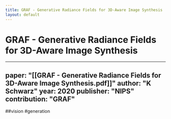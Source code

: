 ```yaml
---
title: GRAF - Generative Radiance Fields for 3D-Aware Image Synthesis
layout: default
---
```


# GRAF - Generative Radiance Fields for 3D-Aware Image Synthesis

---
paper: "[[GRAF - Generative Radiance Fields for 3D-Aware Image Synthesis.pdf]]"
author: "K Schwarz"
year: 2020
publisher: "NIPS"
contribution: "GRAF"
---
##vision #generation 